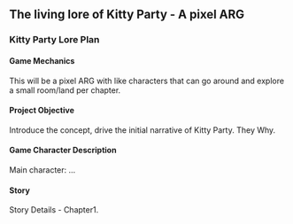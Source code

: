 ## The living lore of Kitty Party - A pixel ARG 

### Kitty Party Lore Plan

#### Game Mechanics
This will be a pixel ARG with like characters that can go around and explore a small room/land per chapter.

#### Project Objective
Introduce the concept, drive the initial narrative of Kitty Party. They Why.

#### Game Character Description

Main character:  …

#### Story
Story Details - Chapter1. <Title>
Chapter Objective (things to be conveyed): 

Plot: 

Characters Involved: 

Details: 


